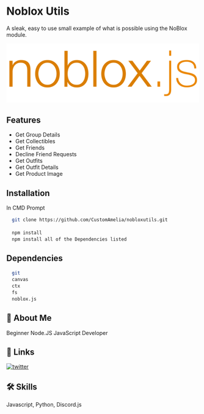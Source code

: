 
# Noblox Utils

A sleak, easy to use small example of what is possible using the NoBlox module.

<img src="https://raw.githubusercontent.com/noblox/noblox.js/master/img/noblox-js.png" alt="Noblox.js Logo">

## Features

- Get Group Details
- Get Collectibles
- Get Friends
- Decline Friend Requests
- Get Outfits
- Get Outfit Details
- Get Product Image
## Installation

In CMD Prompt
```bash
  git clone https://github.com/CustomAmelia/nobloxutils.git

  npm install
  npm install all of the Dependencies listed
```


## Dependencies


```bash
  git
  canvas
  ctx
  fs
  noblox.js
```
    
## 🚀 About Me
Beginner Node.JS JavaScript Developer


## 🔗 Links
[![twitter](https://img.shields.io/badge/twitter-1DA1F2?style=for-the-badge&logo=twitter&logoColor=white)](https://twitter.com/)


## 🛠 Skills
Javascript, Python, Discord.js

